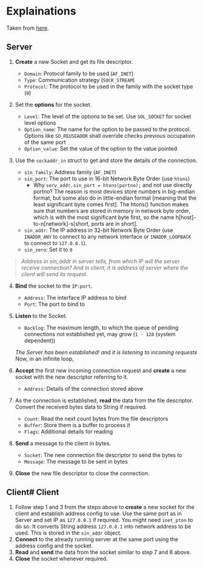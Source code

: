 # Explainations 
Taken from [here](https://medium.com/mobile-development-group/simple-servers-cc465f340658).

## Server
1. **Create** a new Socket and get its file descriptor.
    * `Domain`: Protocol family to be used (`AF_INET`)
    * `Type`: Communication strategy (`SOCK_STREAM`)
    * `Protocol`: The protocol to be used in the family with the socket type (`0`)

2. Set the **options** for the socket.
    * `Level`: The level of the options to be set. Use `SOL_SOCKET` for socket level options
    * `Option_name`: The name for the option to be passed to the protocol. Options like `SO_REUSEADDR` shall override checks previous occupation of the same port
    * `Option_value`: Set the value of the option to the value pointed

3. Use the `sockaddr_in` struct to get and store the details of the connection.
    * `sin_family`: Address family (`AF_INET`) 
    * `sin_port`: The port to use in 16-bit Network Byte Order (use `htons`)
        * Why `serv_addr.sin_port = htons(portno);` and not use directly portno? The reason is most devices store numbers in big-endian format, but some also do in little-endian format [meaning that the least significant byte comes first]. The htons() function makes sure that numbers are stored in memory in network byte order, which is with the most significant byte first, so the name h[host]-to-n[network]-s[short, ports are in short].
    * `sin_addr`: The IP address in 32-bit Network Byte Order (use `INADDR_ANY` to connect to any network interface or `INADDR_LOOPBACK` to connect to `127.0.0.1`). 
    * `sin_zero`: Set it to `0`

> *Address in sin_addr in server tells, from which IP will the server receive connection? And in client, it is address of server where the client will send its request.*

4. **Bind** the socket to the `IP:port`.
    * `Address`: The interface IP address to bind
    * `Port`: The port to bind to

5. **Listen** to the Socket.
    * `Backlog`: The maximum length, to which the queue of pending connections not established yet, may grow (`1 - 128` (system dependent))

    *The Server has been established! and it is listening to incoming requests*
    Now, in an infinite loop,
6. **Accept** the first new incoming connection request and **create** a new socket with the new descriptor referring to it.
    * `Address`: Details of the connection stored above

7. As the connection is established, **read** the data from the file descriptor. Convert the received bytes data to String if required.
    * `Count`: Read the next count bytes from the file descriptors
    * `Buffer`: Store them is a buffer to process it
    * `Flags`: Additional details for reading

8. **Send** a message to the client in bytes.
    * `Socket`: The new connection file descriptor to send the bytes to
    * `Message`: The message to be sent in bytes

9. **Close** the new file descriptor to close the connection.

## Client# Client
1. Follow step 1 and 3 from the steps above to **create** a new socket for the client and establish address config to use. Use the same port as in Server and set IP as `127.0.0.1` if required. You might need `inet_pton` to do so. It converts String address `127.0.0.1` into network address to be used. This is stored in the `sin_addr` object.
2. **Connect** to the already running server at the same port using the address config and the socket.
3. **Read** and **send** the data from the socket similar to step 7 and 8 above.
4. **Close** the socket whenever required.